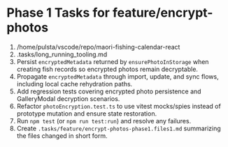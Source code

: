 # Phase 1 Tasks for feature/encrypt-photos

1. /home/pulsta/vscode/repo/maori-fishing-calendar-react
2. .tasks/long_running_tooling.md
3. Persist `encryptedMetadata` returned by `ensurePhotoInStorage` when creating fish records so encrypted photos remain decryptable.
4. Propagate `encryptedMetadata` through import, update, and sync flows, including local cache rehydration paths.
5. Add regression tests covering encrypted photo persistence and GalleryModal decryption scenarios.
6. Refactor `photoEncryption.test.ts` to use vitest mocks/spies instead of prototype mutation and ensure state restoration.
7. Run `npm test` (or `npm run test:run`) and resolve any failures.
8. Create `.tasks/feature/encrypt-photos-phase1.files1.md` summarizing the files changed in short form.

